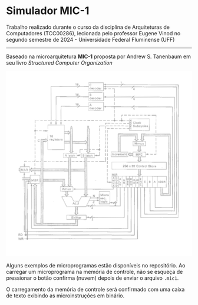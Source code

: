# Simulador MIC-1

Trabalho realizado durante o curso da disciplina de Arquiteturas de Computadores (TCC00286), lecionada pelo professor Eugene Vinod no segundo semestre de 2024 - Universidade Federal Fluminense (UFF)

---

Baseado na microarquitetura **MIC-1** proposta por Andrew S. Tanenbaum em seu livro *Structured Computer Organization*

![plot](./assets/subcycle0.png)

Alguns exemplos de microprogramas estão disponíveis no repositório. Ao carregar um microprograma na memória de controle, não se esqueça de pressionar o botão confirma (nuvem) depois de enviar o arquivo `.mic1`. 

O carregamento da memória de controle será confirmado com uma caixa de texto exibindo as microinstruções em binário.